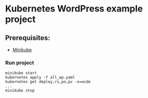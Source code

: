 # Kubernetes WordPress example project

## Prerequisites:
* [Minikube](https://kubernetes.io/docs/tasks/tools/install-minikube/) 

### Run project
    minikube start 
    kubernetes apply -f all_wp.yaml
    kubernetes get deploy,rs,po,pv -o=wide
    ...
    minikube stop
